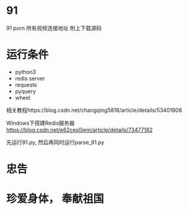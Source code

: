 # 91
91 porn 所有视频连接地址 附上下载源码

# 运行条件
- python3
- redis server
- requests
- pyquery
- wheel

相关教程https://blog.csdn.net/changqing5818/article/details/53401808

Windows下搭建Redis服务器 https://blog.csdn.net/e62ces0iem/article/details/73477182

先运行91.py, 然后再同时运行parse_91.py
# 忠告
# 珍爱身体， 奉献祖国
